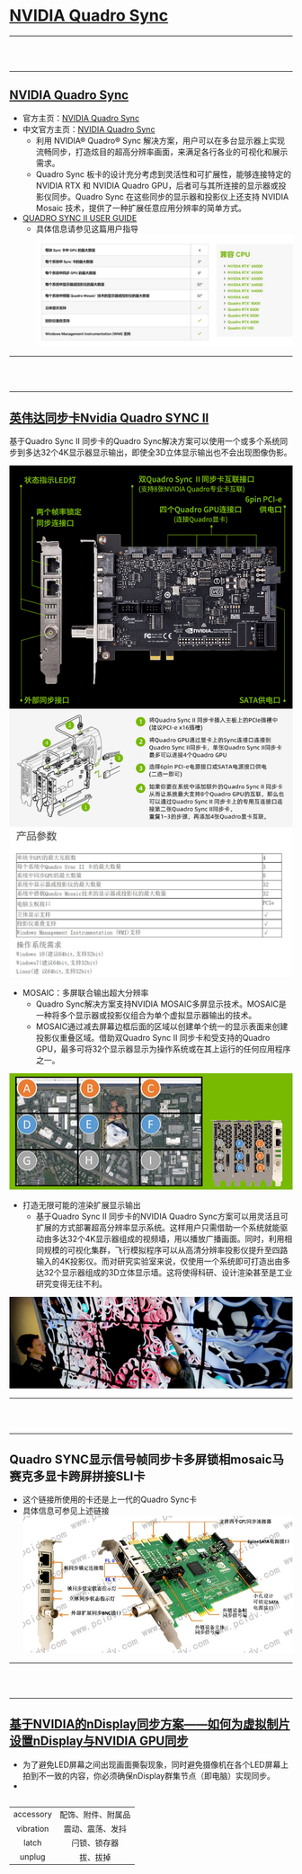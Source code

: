 # [NVIDIA Quadro Sync](https://www.nvidia.com/en-us/design-visualization/solutions/quadro-sync/)

***
<br><br>
***

## [NVIDIA Quadro Sync](https://www.nvidia.com/en-us/design-visualization/solutions/quadro-sync/)
* 官方主页：[NVIDIA Quadro Sync](https://www.nvidia.com/en-us/design-visualization/solutions/quadro-sync/)
* 中文官方主页：[NVIDIA Quadro Sync](https://www.nvidia.cn/design-visualization/solutions/quadro-sync/)
  * 利用 NVIDIA® Quadro® Sync 解决方案，用户可以在多台显示器上实现流畅同步，打造炫目的超高分辨率画面，来满足各行各业的可视化和展示需求。
  * Quadro Sync 板卡的设计充分考虑到灵活性和可扩展性，能够连接特定的 NVIDIA RTX 和 NVIDIA Quadro GPU，后者可与其所连接的显示器或投影仪同步。Quadro Sync 在这些同步的显示器和投影仪上还支持 NVIDIA Mosaic 技术，提供了一种扩展任意应用分辨率的简单方式。
* [QUADRO SYNC II USER GUIDE](https://images.nvidia.com/content/quadro/product-literature/user-guides/Quadro-Sync-II-User-Guide-v06.pdf)
  * 具体信息请参见这篇用户指导
![](./images/quadro_sync_homepage_chin_support.JPG)

***
<br><br>
***

## [英伟达同步卡Nvidia Quadro SYNC II](http://www.plink-ai.com/cn/product/Nvidia-Quadro-SYNC-II.html)

基于Quadro Sync II 同步卡的Quadro Sync解决方案可以使用一个或多个系统同步到多达32个4K显示器显示输出，即使全3D立体显示输出也不会出现图像伪影。

![](./images/quadro_sync_chin_hardware.jpg)
<br>
![](./images/quadro_sync_chin_overview.jpg)
<br>
![](./images/quadro_sync_chin_product.jpg)

* MOSAIC：多屏联合输出超大分辨率
  * Quadro Sync解决方案支持NVIDIA MOSAIC多屏显示技术。MOSAIC是一种将多个显示器或投影仪组合为单个虚拟显示器输出的技术。
  * MOSAIC通过减去屏幕边框后面的区域以创建单个统一的显示表面来创建投影仪重叠区域。借助双Quadro Sync II 同步卡和受支持的Quadro GPU，最多可将32个显示器显示为操作系统或在其上运行的任何应用程序之一。

![](./images/quadro_sync_chin_mosaic.jpg)
<br>

* 打造无限可能的渲染扩展显示输出
  * 基于Quadro Sync II 同步卡的NVIDIA Quadro Sync方案可以用灵活且可扩展的方式部署超高分辨率显示系统。这样用户只需借助一个系统就能驱动由多达32个4K显示器组成的视频墙，用以播放广播画面。同时，利用相同规模的可视化集群，飞行模拟程序可以从高清分辨率投影仪提升至四路输入的4K投影仪。而对研究实验室来说，仅使用一个系统即可打造出由多达32个显示器组成的3D立体显示墙。这将使得科研、设计渲染甚至是工业研究变得无往不利。
  
![](./images/quadro_sync_chin_sync.jpg)


***
<br><br>
***

## Quadro SYNC显示信号帧同步卡多屏锁相mosaic马赛克多显卡跨屏拼接SLI卡
* 这个链接所使用的卡还是上一代的Quadro Sync卡
* 具体信息可参见上述链接
![](./images/quadro-sync-1-connector.jpg)


***
<br><br>
***

## [基于NVIDIA的nDisplay同步方案——如何为虚拟制片设置nDisplay与NVIDIA GPU同步](https://docs.unrealengine.com/4.27/zh-CN/WorkingWithMedia/IntegratingMedia/nDisplay/Synchronization/ndisplay-synchronization-with-nvidia/)
* 为了避免LED屏幕之间出现画面撕裂现象，同时避免摄像机在各个LED屏幕上拍到不一致的内容，你必须确保nDisplay群集节点（即电脑）实现同步。
* 


## 

|||
|:-:|:-:|
|accessory|配饰、附件、附属品|
|vibration|震动、震荡、发抖|
|latch|闩锁、锁存器|
|unplug|拔、拔掉|
